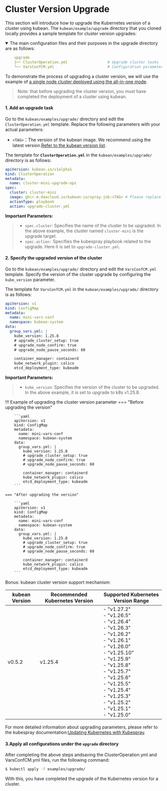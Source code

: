 # Cluster Version Upgrade

This section will introduce how to upgrade the Kubernetes version of a cluster using kubean. The `kubean/example/upgrade` directory that you cloned locally provides a sample template for cluster version upgrades:

<details open>
<summary> The main configuration files and their purposes in the upgrade directory are as follows:</summary>

```yaml
    upgrade
    ├── ClusterOperation.yml                  # Upgrade cluster tasks
    └── VarsConfCM.yml                        # Configuration parameters for cluster version upgrades
```
</details>

To demonstrate the process of upgrading a cluster version, we will use the example of [a single node cluster deployed using the all-in-one mode](./all-in-one-install.md).
> Note: that before upgrading the cluster version, you must have completed the deployment of a cluster using kubean.

#### 1. Add an upgrade task

Go to the `kubean/examples/upgrade/` directory and edit the `ClusterOperation.yml` template. Replace the following parameters with your actual parameters:

  - `<TAG>`：The version of the kubean image. We recommend using the latest version.[Refer to the kubean version list](https://github.com/kubean-io/kubean/tags).

The template for **`ClusterOperation.yml`** in the `kubean/examples/upgrade/` directory is as follows:

```yaml
apiVersion: kubean.io/v1alpha1
kind: ClusterOperation
metadata:
  name: cluster-mini-upgrade-ops
spec:
  cluster: cluster-mini
  image: ghcr.m.daocloud.io/kubean-io/spray-job:<TAG> # Please replace <TAG> with the specified version, such as v0.4.9
  actionType: playbook
  action: upgrade-cluster.yml
```
**Important Parameters:**
>* `spec.cluster`: Specifies the name of the cluster to be upgraded. In the above example, the cluster named `cluster-mini` is the upgrade target.
>* `spec.action:` Specifies the kubespray playbook related to the upgrade. Here it is set to `upgrade-cluster.yml`.

#### 2. Specify the upgraded version of the cluster

Go to the `kubean/examples/upgrade/` directory and edit the `VarsConfCM.yml` template. Specify the version of the cluster upgrade by configuring the `kube_version` parameter.

The template for `VarsConfCM.yml` in the `kubean/examples/upgrade/` directory is as follows:

```yaml
apiVersion: v1
kind: ConfigMap
metadata:
  name: mini-vars-conf
  namespace: kubean-system
data:
  group_vars.yml: |
    kube_version: 1.25.8
    # upgrade_cluster_setup: true
    # upgrade_node_confirm: true
    # upgrade_node_pause_seconds: 60

    container_manager: containerd
    kube_network_plugin: calico
    etcd_deployment_type: kubeadm
```
**Important Parameters:**
>* `kube_version`: Specifies the version of the cluster to be upgraded. In the above example, it is set to upgrade to k8s v1.25.8.

!!! Example of upgrading the cluster version parameter
    === "Before upgrading the version"

        ```yaml
        apiVersion: v1
        kind: ConfigMap
        metadata:
          name: mini-vars-conf
          namespace: kubean-system
        data:
          group_vars.yml: |
            kube_version: 1.25.0
            # upgrade_cluster_setup: true
            # upgrade_node_confirm: true
            # upgrade_node_pause_seconds: 60

            container_manager: containerd
            kube_network_plugin: calico
            etcd_deployment_type: kubeadm
        ```

    === "After upgrading the version"

        ```yaml
        apiVersion: v1
        kind: ConfigMap
        metadata:
          name: mini-vars-conf
          namespace: kubean-system
        data:
          group_vars.yml: |
            kube_version: 1.25.8
            # upgrade_cluster_setup: true
            # upgrade_node_confirm: true
            # upgrade_node_pause_seconds: 60

            container_manager: containerd
            kube_network_plugin: calico
            etcd_deployment_type: kubeadm
        ```


Bonus: kubean cluster version support mechanism:

| kubean Version | Recommended Kubernetes Version | Supported Kubernetes Version Range                                   |
| ----------- | ---------------------- | ------------------------------------------------------------ |
| v0.5.2      | v1.25.4                | - "v1.27.2"<br/>        - "v1.26.5"<br/>        - "v1.26.4"<br/>        - "v1.26.3"<br/>        - "v1.26.2"<br/>        - "v1.26.1"<br/>        - "v1.26.0"<br/>        - "v1.25.10"<br/>        - "v1.25.9"<br/>        - "v1.25.8"<br/>        - "v1.25.7"<br/>        - "v1.25.6"<br/>        - "v1.25.5"<br/>        - "v1.25.4"<br/>        - "v1.25.3"<br/>        - "v1.25.2"<br/>        - "v1.25.1"<br/>        - "v1.25.0" |

For more detailed information about upgrading parameters, please refer to the kubespray documentation:[Updating Kubernetes with Kubespray](https://github.com/kubernetes-sigs/kubespray/blob/master/docs/upgrades.md).

#### 3.Apply all configurations under the `upgrade` directory

After completing the above steps andsaving the ClusterOperation.yml and VarsConfCM.yml files, run the following command:

```bash
$ kubectl apply -f examples/upgrade/
```

With this, you have completed the upgrade of the Kubernetes version for a cluster.